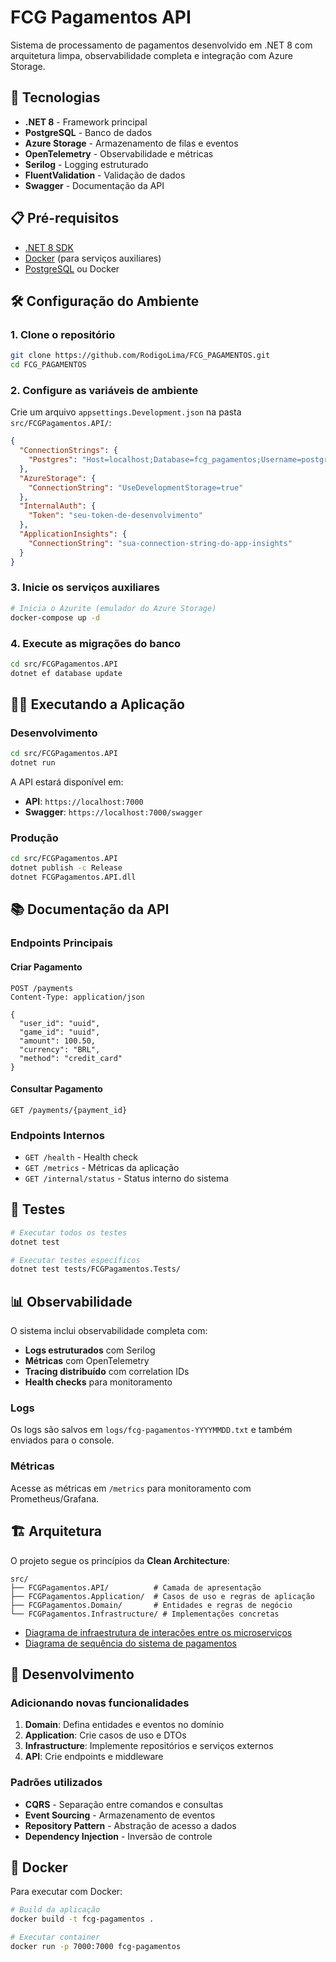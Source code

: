# FCG Pagamentos API

Sistema de processamento de pagamentos desenvolvido em .NET 8 com arquitetura limpa, observabilidade completa e integração com Azure Storage.

## 🚀 Tecnologias

- **.NET 8** - Framework principal
- **PostgreSQL** - Banco de dados
- **Azure Storage** - Armazenamento de filas e eventos
- **OpenTelemetry** - Observabilidade e métricas
- **Serilog** - Logging estruturado
- **FluentValidation** - Validação de dados
- **Swagger** - Documentação da API

## 📋 Pré-requisitos

- [.NET 8 SDK](https://dotnet.microsoft.com/download/dotnet/8.0)
- [Docker](https://www.docker.com/get-started) (para serviços auxiliares)
- [PostgreSQL](https://www.postgresql.org/download/) ou Docker

## 🛠️ Configuração do Ambiente

### 1. Clone o repositório
```bash
git clone https://github.com/RodigoLima/FCG_PAGAMENTOS.git
cd FCG_PAGAMENTOS
```

### 2. Configure as variáveis de ambiente

Crie um arquivo `appsettings.Development.json` na pasta `src/FCGPagamentos.API/`:

```json
{
  "ConnectionStrings": {
    "Postgres": "Host=localhost;Database=fcg_pagamentos;Username=postgres;Password=sua_senha"
  },
  "AzureStorage": {
    "ConnectionString": "UseDevelopmentStorage=true"
  },
  "InternalAuth": {
    "Token": "seu-token-de-desenvolvimento"
  },
  "ApplicationInsights": {
    "ConnectionString": "sua-connection-string-do-app-insights"
  }
}
```

### 3. Inicie os serviços auxiliares

```bash
# Inicia o Azurite (emulador do Azure Storage)
docker-compose up -d
```

### 4. Execute as migrações do banco

```bash
cd src/FCGPagamentos.API
dotnet ef database update
```

## 🏃‍♂️ Executando a Aplicação

### Desenvolvimento
```bash
cd src/FCGPagamentos.API
dotnet run
```

A API estará disponível em:
- **API**: `https://localhost:7000`
- **Swagger**: `https://localhost:7000/swagger`

### Produção
```bash
cd src/FCGPagamentos.API
dotnet publish -c Release
dotnet FCGPagamentos.API.dll
```

## 📚 Documentação da API

### Endpoints Principais

#### Criar Pagamento
```http
POST /payments
Content-Type: application/json

{
  "user_id": "uuid",
  "game_id": "uuid", 
  "amount": 100.50,
  "currency": "BRL",
  "method": "credit_card"
}
```

#### Consultar Pagamento
```http
GET /payments/{payment_id}
```

### Endpoints Internos

- `GET /health` - Health check
- `GET /metrics` - Métricas da aplicação
- `GET /internal/status` - Status interno do sistema

## 🧪 Testes

```bash
# Executar todos os testes
dotnet test

# Executar testes específicos
dotnet test tests/FCGPagamentos.Tests/
```

## 📊 Observabilidade

O sistema inclui observabilidade completa com:

- **Logs estruturados** com Serilog
- **Métricas** com OpenTelemetry
- **Tracing distribuído** com correlation IDs
- **Health checks** para monitoramento

### Logs
Os logs são salvos em `logs/fcg-pagamentos-YYYYMMDD.txt` e também enviados para o console.

### Métricas
Acesse as métricas em `/metrics` para monitoramento com Prometheus/Grafana.

## 🏗️ Arquitetura

O projeto segue os princípios da **Clean Architecture**:

```
src/
├── FCGPagamentos.API/          # Camada de apresentação
├── FCGPagamentos.Application/  # Casos de uso e regras de aplicação
├── FCGPagamentos.Domain/       # Entidades e regras de negócio
└── FCGPagamentos.Infrastructure/ # Implementações concretas
```

 - [Diagrama de infraestrutura de interações entre os microserviços](https://app.eraser.io/workspace/FL1eBvoidJ61nAJqevUF?origin=share)
 - [Diagrama de sequência do sistema de pagamentos](https://app.eraser.io/workspace/ERQIDF33Q9makIsNjacu?origin=share)

## 🔧 Desenvolvimento

### Adicionando novas funcionalidades

1. **Domain**: Defina entidades e eventos no domínio
2. **Application**: Crie casos de uso e DTOs
3. **Infrastructure**: Implemente repositórios e serviços externos
4. **API**: Crie endpoints e middleware

### Padrões utilizados

- **CQRS** - Separação entre comandos e consultas
- **Event Sourcing** - Armazenamento de eventos
- **Repository Pattern** - Abstração de acesso a dados
- **Dependency Injection** - Inversão de controle

## 🐳 Docker

Para executar com Docker:

```bash
# Build da aplicação
docker build -t fcg-pagamentos .

# Executar container
docker run -p 7000:7000 fcg-pagamentos
```

